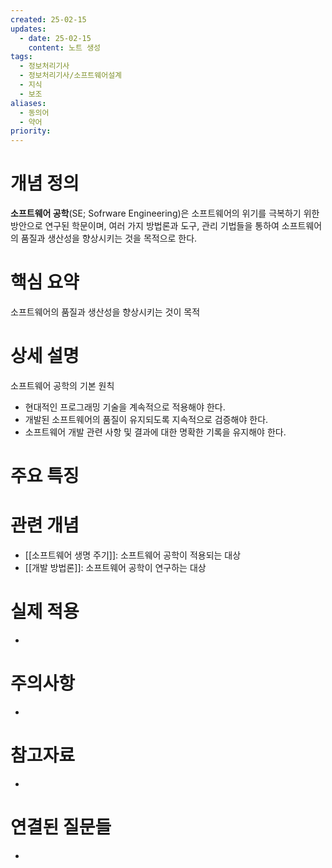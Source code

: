 ```yaml
---
created: 25-02-15
updates:
  - date: 25-02-15
    content: 노트 생성
tags:
  - 정보처리기사
  - 정보처리기사/소프트웨어설계
  - 지식
  - 보조
aliases:
  - 동의어
  - 약어
priority:
---
```

# 개념 정의 
<!-- 핵심 개념을 간단명료하게 정의합니다 --> 
**소프트웨어 공학**(SE; Sofrware Engineering)은 소프트웨어의 위기를 극복하기 위한 방안으로 연구된 학문이며, 여러 가지 방법론과 도구, 관리 기법들을 통하여 소프트웨어의 품질과 생산성을 향상시키는 것을 목적으로 한다.
# 핵심 요약 
<!-- 이 개념의 가장 중요한 포인트들을 요약합니다 --> 
소프트웨어의 품질과 생산성을 향상시키는 것이 목적
# 상세 설명 
<!-- 개념에 대한 자세한 설명을 작성합니다 --> 
소프트웨어 공학의 기본 원칙
- 현대적인 프로그래밍 기술을 계속적으로 적용해야 한다.
- 개발된 소프트웨어의 품질이 유지되도록 지속적으로 검증해야 한다.
- 소프트웨어 개발 관련 사항 및 결과에 대한 명확한 기록을 유지해야 한다.
# 주요 특징 
<!-- 개념의 특징적인 부분들을 정리합니다 --> 
# 관련 개념 
<!-- 연관된 다른 개념들을 링크하고 관계를 설명합니다 --> 
- [[소프트웨어 생명 주기]]: 소프트웨어 공학이 적용되는 대상
- [[개발 방법론]]: 소프트웨어 공학이 연구하는 대상
# 실제 적용 
- <!-- 실무/실생활에서의 활용 예시를 작성합니다 --> 
# 주의사항 
- <!-- 개념을 사용할 때 주의해야 할 점들을 정리합니다 --> 
# 참고자료 
- <!-- 추가 학습에 도움이 되는 자료들을 정리합니다 --> 
# 연결된 질문들 
- <!-- 이 개념과 관련된 질문 노트들을 링크합니다 -->